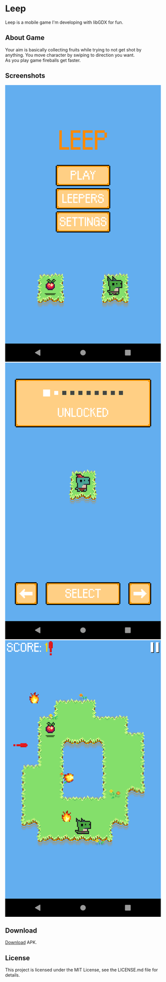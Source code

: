 # Leep
Leep is a mobile game I'm developing with libGDX for fun.

## About Game
Your aim is basically collecting fruits while trying to not get shot by anything. You move character by swiping to direction you want.<br>
As you play game fireballs get faster.

## Screenshots
![](screenshots/main-menu.png)
![](screenshots/char-selection.png)
![](screenshots/game-state.png)

## Download
[Download](https://www.dropbox.com/s/0s6yn88z5d9tnu8/leep-release.apk?dl=0) APK.

## License
This project is licensed under the MIT License, see the LICENSE.md file for details.